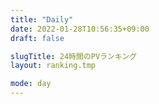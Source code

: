```yaml
---
title: "Daily"
date: 2022-01-28T10:56:35+09:00
draft: false

slugTitle: 24時間のPVランキング
layout: ranking.tmp

mode: day
---
```


